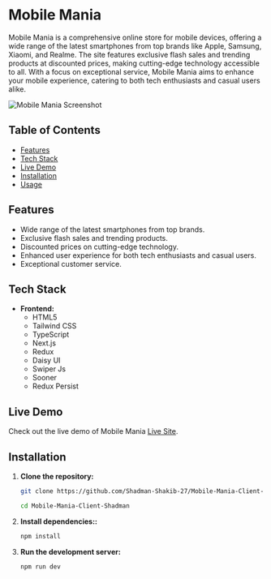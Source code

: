 # Mobile Mania

Mobile Mania is a comprehensive online store for mobile devices, offering a wide range of the latest smartphones from top brands like Apple, Samsung, Xiaomi, and Realme. The site features exclusive flash sales and trending products at discounted prices, making cutting-edge technology accessible to all. With a focus on exceptional service, Mobile Mania aims to enhance your mobile experience, catering to both tech enthusiasts and casual users alike.

![Mobile Mania Screenshot](https://your-image-link/Mobile_Mania.png)

## Table of Contents

- [Features](#features)
- [Tech Stack](#tech-stack)
- [Live Demo](#live-demo)
- [Installation](#installation)
- [Usage](#usage)


## Features

- Wide range of the latest smartphones from top brands.
- Exclusive flash sales and trending products.
- Discounted prices on cutting-edge technology.
- Enhanced user experience for both tech enthusiasts and casual users.
- Exceptional customer service.

## Tech Stack

- **Frontend:**
  - HTML5
  - Tailwind CSS
  - TypeScript
  - Next.js
  - Redux
  - Daisy UI
  - Swiper Js
  - Sooner
  - Redux Persist

## Live Demo

Check out the live demo of Mobile Mania [Live Site](https://mobile-mania-client-shadman.vercel.app/).

## Installation

1. **Clone the repository:**

   ```bash
   git clone https://github.com/Shadman-Shakib-27/Mobile-Mania-Client-Shadman.git
   
   cd Mobile-Mania-Client-Shadman

2. **Install dependencies::**

   ```bash
   npm install


3. **Run the development server:**

   ```bash
   npm run dev


